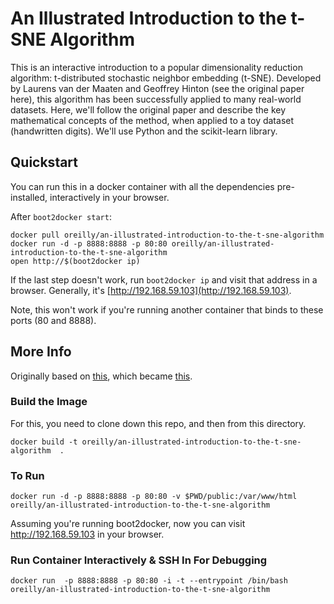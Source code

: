 # An Illustrated Introduction to the t-SNE Algorithm
This is an interactive introduction to a popular dimensionality reduction algorithm: t-distributed stochastic neighbor embedding (t-SNE). Developed by Laurens van der Maaten and Geoffrey Hinton (see the original paper here), this algorithm has been successfully applied to many real-world datasets. Here, we'll follow the original paper and describe the key mathematical concepts of the method, when applied to a toy dataset (handwritten digits). We'll use Python and the scikit-learn library.

## Quickstart 

You can run this in a docker container with all the dependencies pre-installed, interactively in your browser.

After `boot2docker start`:

```
docker pull oreilly/an-illustrated-introduction-to-the-t-sne-algorithm
docker run -d -p 8888:8888 -p 80:80 oreilly/an-illustrated-introduction-to-the-t-sne-algorithm
open http://$(boot2docker ip)
```

If the last step doesn't work, run `boot2docker ip` and visit that address in a browser. Generally, it's [http://192.168.59.103](http://192.168.59.103).

Note, this won't work if you're running another container that binds to these ports (80 and 8888).

## More Info 

Originally based on [this](https://github.com/ipython/docker-notebook/tree/master/scipyserver), which became [this](https://github.com/oreillymedia/thebe-docker-local).


### Build the Image 

For this, you need to clone down this repo, and then from this directory.

```
docker build -t oreilly/an-illustrated-introduction-to-the-t-sne-algorithm  .
```

### To Run 

```
docker run -d -p 8888:8888 -p 80:80 -v $PWD/public:/var/www/html oreilly/an-illustrated-introduction-to-the-t-sne-algorithm
```

Assuming you're running boot2docker, now you can visit http://192.168.59.103 in your browser.


### Run Container Interactively & SSH In For Debugging

```
docker run  -p 8888:8888 -p 80:80 -i -t --entrypoint /bin/bash oreilly/an-illustrated-introduction-to-the-t-sne-algorithm
```